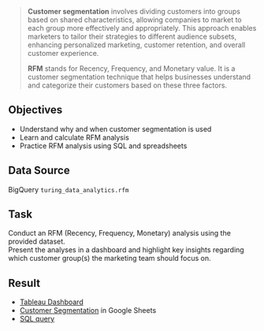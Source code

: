 > **Customer segmentation** involves dividing customers into groups based on shared characteristics, allowing companies to market to each group more effectively and appropriately. This approach enables marketers to tailor their strategies to different audience subsets, enhancing personalized marketing, customer retention, and overall customer experience.
>
> **RFM** stands for Recency, Frequency, and Monetary value. It is a customer segmentation technique that helps businesses understand and categorize their customers based on these three factors.

## Objectives
- Understand why and when customer segmentation is used
- Learn and calculate RFM analysis
- Practice RFM analysis using SQL and spreadsheets

## Data Source
BigQuery `turing_data_analytics.rfm`

## Task
Conduct an RFM (Recency, Frequency, Monetary) analysis using the provided dataset.  
Present the analyses in a dashboard and highlight key insights regarding which customer group(s) the marketing team should focus on.

## Result
- [Tableau Dashboard](https://public.tableau.com/app/profile/marina.korneva/viz/mkorneMATM3S3RFMGradedTask/RFM)
- [Customer Segmentation](https://docs.google.com/spreadsheets/d/18Hy1cowZ8uz9qCDOa-D6CxuW8d-R5G7rP24VR3EFkm8/edit?usp=sharing) in Google Sheets
- [SQL query](https://github.com/kornemar/Projects/blob/main/06%20Customer%20Segmentation%20%26%20RFM%20Analysis/RFM%20Analysis.sql)

